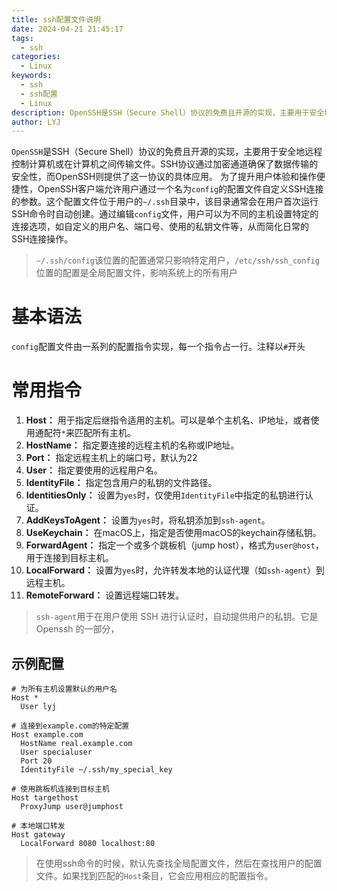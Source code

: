 ```yaml
---
title: ssh配置文件说明
date: 2024-04-21 21:45:17
tags:
  - ssh
categories:
  - Linux
keywords:
  - ssh
  - ssh配置
  - Linux
description: OpenSSH是SSH（Secure Shell）协议的免费且开源的实现，主要用于安全地远程控制计算机或在计算机之间传输文件。SSH协议通过加密通道确保了数据传输的安全性，而OpenSSH则提供了这一协议的具体应用。 为了提升用户体验和操作便捷性，OpenSSH客户端允许用户通过一个名为config的配置文件自定义SSH连接的参数。
author: LYJ
---
```

`OpenSSH`是SSH（Secure Shell）协议的免费且开源的实现，主要用于安全地远程控制计算机或在计算机之间传输文件。SSH协议通过加密通道确保了数据传输的安全性，而OpenSSH则提供了这一协议的具体应用。 为了提升用户体验和操作便捷性，OpenSSH客户端允许用户通过一个名为`config`的配置文件自定义SSH连接的参数。这个配置文件位于用户的`~/.ssh`目录中，该目录通常会在用户首次运行SSH命令时自动创建。通过编辑`config`文件，用户可以为不同的主机设置特定的连接选项，如自定义的用户名、端口号、使用的私钥文件等，从而简化日常的SSH连接操作。

> `~/.ssh/config`该位置的配置通常只影响特定用户，`/etc/ssh/ssh_config`位置的配置是全局配置文件，影响系统上的所有用户

# 基本语法
`config`配置文件由一系列的配置指令实现，每一个指令占一行。注释以`#`开头
# 常用指令
1. **Host：** 用于指定后继指令适用的主机。可以是单个主机名、IP地址，或者使用通配符`*`来匹配所有主机。
2. **HostName：** 指定要连接的远程主机的名称或IP地址。
3. **Port：** 指定远程主机上的端口号，默认为22
4. **User：** 指定要使用的远程用户名。
5. **IdentityFile：** 指定包含用户的私钥的文件路径。
6. **IdentitiesOnly：** 设置为`yes`时，仅使用`IdentityFile`中指定的私钥进行认证。
7. **AddKeysToAgent：** 设置为`yes`时，将私钥添加到`ssh-agent`。
8. **UseKeychain：** 在macOS上，指定是否使用macOS的keychain存储私钥。
10. **ForwardAgent：** 指定一个或多个跳板机（jump host），格式为`user@host`，用于连接到目标主机。
11. **LocalForward：** 设置为`yes`时，允许转发本地的认证代理（如`ssh-agent`）到远程主机。
12. **RemoteForward：** 设置远程端口转发。
> `ssh-agent`用于在用户使用 SSH 进行认证时，自动提供用户的私钥。它是 Openssh 的一部分，
## 示例配置
```text
# 为所有主机设置默认的用户名
Host *
  User lyj

# 连接到example.com的特定配置
Host example.com
  HostName real.example.com
  User specialuser
  Port 20
  IdentityFile ~/.ssh/my_special_key

# 使用跳板机连接到目标主机
Host targethost
  ProxyJump user@jumphost

# 本地端口转发
Host gateway
  LocalForward 8080 localhost:80
```
> 在使用ssh命令的时候，默认先查找全局配置文件，然后在查找用户的配置文件。如果找到匹配的`Host`条目，它会应用相应的配置指令。
